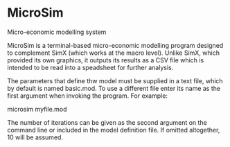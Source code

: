 # MicroSim
Micro-economic modelling system

MicroSim is a terminal-based micro-economic modelling program designed to complement SimX (which works at the macro level). Unlike SimX, which provided its own graphics, it outputs its results as a CSV file which is intended to be read into a speadsheet for further analysis.

The parameters that define thw model must be supplied in a text file, which by default is named basic.mod. To use a different file enter its name as the first argument when invoking the program. For example:

microsim myfile.mod

The number of iterations can be given as the second argument on the command line or included in the model definition file. If omitted altogether, 10 will be assumed.
